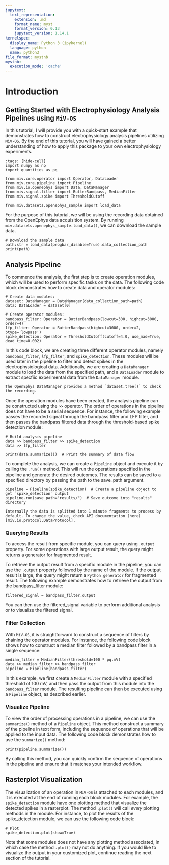 ```yaml
---
jupytext:
  text_representation:
    extension: .md
    format_name: myst
    format_version: 0.13
    jupytext_version: 1.14.1
kernelspec:
  display_name: Python 3 (ipykernel)
  language: python
  name: python3
file_format: mystnb
mystnb:
  execution_mode: 'cache'
---
```


# Introduction

## Getting Started with Electrophysiology Analysis Pipelines using `MiV-OS`

In this tutorial, I will provide you with a quick-start example that demonstrates how to construct electrophysiology analysis pipelines utilizing `MiV-OS`. By the end of this tutorial, you will have gained a better understanding of how to apply this package to your own electrophysiology experiments.

```{code-cell} ipython3
:tags: [hide-cell]
import numpy as np
import quantities as pq

from miv.core.operator import Operator, DataLoader
from miv.core.pipeline import Pipeline
from miv.io.openephys import Data, DataManager
from miv.signal.filter import ButterBandpass, MedianFilter
from miv.signal.spike import ThresholdCutoff

from miv.datasets.openephys_sample import load_data
```

For the purpose of this tutorial, we will be using the recording data obtained from the OpenEphys data acquisition system.
By running `miv.datasets.openephys_sample.load_data()`, we can download the sample data.

```{code-cell}
# Download the sample data
path:str = load_data(progbar_disable=True).data_collection_path
print(path)
```

## Analysis Pipeline

To commence the analysis, the first step is to create operation modules, which will be used to perform specific tasks on the data.
The following code block demonstrates how to create data and operator modules:

```{code-cell} ipython3
# Create data modules:
dataset: DataManager = DataManager(data_collection_path=path)
data: DataLoader = dataset[0]

# Create operator modules:
bandpass_filter: Operator = ButterBandpass(lowcut=300, highcut=3000, order=4)
lfp_filter: Operator = ButterBandpass(highcut=3000, order=2, btype='lowpass')
spike_detection: Operator = ThresholdCutoff(cutoff=4.0, use_mad=True, dead_time=0.002)
```

In this code block, we are creating three different operator modules, namely `bandpass_filter`, `lfp_filter`, and `spike_detection`.
These modules will be used later in the pipeline to filter and detect spikes in the electrophysiological data.
Additionally, we are creating a `DataManager` module to load the data from the specified path, and a `DataLoader` module to extract specfiic experimental data from the `DataManager` module.

```{note}
The OpenEphys DataManager provides a method `dataset.tree()` to check the recording.
```

Once the operation modules have been created, the analysis pipeline can be constructed using the `>>` operator.
The order of operations in the pipeline does not have to be a serial sequence.
For instance, the following example passes the recorded signal through the bandpass filter and LFP filter, and then passes the bandpass filtered data through the threshold-based spike detection module:

```{code-cell} ipython3
# Build analysis pipeline
data >> bandpass_filter >> spike_detection
data >> lfp_filter

print(data.summarize())  # Print the summary of data flow
```

To complete the analysis, we can create a `Pipeline` object and execute it by calling the `.run()` method.
This will run the operations specified in the pipeline and generate the desired outcomes.
The results can be saved to a specified directory by passing the path to the save_path argument.

```{code-cell} ipython3
pipeline = Pipeline(spike_detection)  # Create a pipeline object to get `spike_detection` output
pipeline.run(save_path="results/")  # Save outcome into "results" directory
```

```{note}
Internally the data is splitted into 1 minute fragments to process by default. To change the value, check API documentation (here)[miv.io.protocol.DataProtocol].
```

### Querying Results

To access the result from specific module, you can query using `.output` property.
For some operations with large output result, the query might returns a generator for fragmented result.

To retrieve the output result from a specific module in the pipeline, you can use the `.output` property followed by the name of the module.
If the output result is large, the query might return a `Python generator` for fragmented result.
The following example demonstrates how to retrieve the output from the bandpass_filter module:

```{code-cell} ipython3
filtered_signal = bandpass_filter.output
```

You can then use the filtered_signal variable to perform additional analysis or to visualize the filtered signal.

### Filter Collection

With `MiV-OS`, it is straightforward to construct a sequence of filters by chaining the operator modules.
For instance, the following code block shows how to construct a median filter followed by a bandpass filter in a single sequence:

```{code-cell} ipython3
median_filter = MedianFilter(threshold=100 * pq.mV)
data >> median_filter >> bandpass_filter
pipeline = Pipeline(bandpass_filter)
```

In this example, we first create a `MedianFilter` module with a specified threshold of 100 mV, and then pass the output from this module into the `bandpass_filter` module.
The resulting pipeline can then be executed using a `Pipeline` object, as described earlier.

### Visualize Pipeline

To view the order of processing operations in a pipeline, we can use the `summarize()` method of a `Pipeline` object.
This method construct a summary of the pipeline in text form, including the sequence of operations that will be applied to the input data.
The following code block demonstrates how to use the `summarize()` method:

```{code-cell} ipython3
print(pipeline.summarize())
```

By calling this method, you can quickly confirm the sequence of operations in the pipeline and ensure that it matches your intended workflow.

## Rasterplot Visualization

The visualization of an operation in `MiV-OS` is attached to each modules, and it is executed at the end of running each block modules.
For example, the `spike_detection` module have one plotting method that visualize the detected spikes in a rasterplot.
The method `.plot()` will call _every_ plotting methods in the module.
For instance, to plot the results of the spike_detection module, we can use the following code block:

```{code-cell} ipython3
# Plot
spike_detection.plot(show=True)
```

Note that some modules does not have any plotting method associated, in which case the method `.plot()` may not do anything.
If you would like to visualize the output in your customized plot, continue reading the next section of the tutorial.
